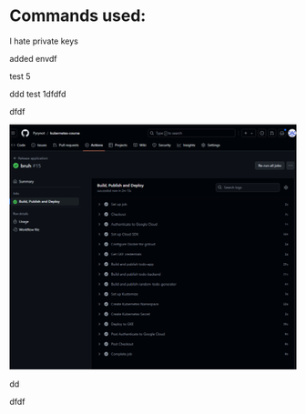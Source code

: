 # Commands used:

I hate private keys

added envdf

test 5

ddd
test 1dfdfd

dfdf



![alt text](image.png)

dd

dfdf